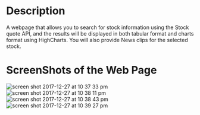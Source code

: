 # Description
A webpage that allows you to search for stock
information using the Stock quote API, and the results will be displayed in both tabular format
and charts format using HighCharts. You will also provide News clips for the selected stock. 

# ScreenShots of the Web Page
![screen shot 2017-12-27 at 10 37 33 pm](https://user-images.githubusercontent.com/20076221/34402665-f7c9e2e8-eb57-11e7-96ca-0c765f729b19.png)<br>
![screen shot 2017-12-27 at 10 38 11 pm](https://user-images.githubusercontent.com/20076221/34402669-fcfed066-eb57-11e7-881a-b430042c47c5.png)<br>
![screen shot 2017-12-27 at 10 38 43 pm](https://user-images.githubusercontent.com/20076221/34402672-01794784-eb58-11e7-9671-e0f88b737543.png)<br>
![screen shot 2017-12-27 at 10 39 27 pm](https://user-images.githubusercontent.com/20076221/34402676-06c990c2-eb58-11e7-8935-1624e4393f3e.png)<br>
